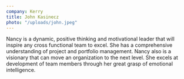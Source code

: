 ```yaml
---
company: Kerry
title: John Kasinecz
photo: "/uploads/john.jpeg"
---
```


Nancy is a dynamic, positive thinking and motivational leader that will inspire any cross functional team to excel. She has a comprehensive understanding of project and portfolio management. Nancy also is a visionary that can move an organization to the next level. She excels at development of team members through her great grasp of emotional intelligence.
